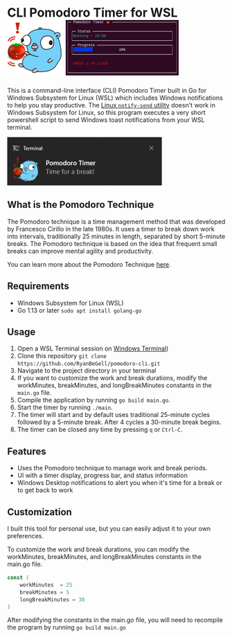 # CLI Pomodoro Timer for WSL  ![Golang Gopher](gopher.png) ![Demo Photo](images/Capture.png)

This is a command-line interface (CLI) Pomodoro Timer built in Go for Windows Subsystem for Linux (WSL) which includes Windows notifications to help you stay productive. The [Linux `notify-send` utility](https://ss64.com/bash/notify-send.html) doesn't work in Windows Subsystem for Linux, so this program executes a very short powershell script to send Windows toast notifications from your WSL terminal.

![Windows Notification Example](images/WindowsNotification.png)
## What is the Pomodoro Technique 
The Pomodoro technique is a time management method that was developed by Francesco Cirillo in the late 1980s. It uses a timer to break down work into intervals, traditionally 25 minutes in length, separated by short 5-minute breaks. The Pomodoro technique is based on the idea that frequent small breaks can improve mental agility and productivity.

You can learn more about the Pomodoro Technique [here](https://francescocirillo.com/pages/pomodoro-technique).

## Requirements

* Windows Subsystem for Linux  (WSL)
* Go 1.13 or later `sudo apt install golang-go`

## Usage

1. Open a WSL Terminal session on [Windows Terminal](https://apps.microsoft.com/store/detail/windows-terminal/9N0DX20HK701))
2. Clone this repository `git clone https://github.com/RyanBeGell/pomodoro-cli.git`
3. Navigate to the project directory in your terminal
4. If you want to customize the work and break durations, modify the workMinutes, breakMinutes, and longBreakMinutes constants in the `main.go` file.
5. Compile the application by running `go build main.go`.
6. Start the timer by running `./main`.
7. The timer will start and  by default uses traditional 25-minute cycles followed by a 5-minute break. After 4 cycles a 30-minute break begins.
8. The timer can be closed any time by pressing `q` or `Ctrl-C`.

## Features

* Uses the Pomodoro technique to manage work and break periods.
* UI with a timer display, progress bar, and status information
* Windows Desktop notifications to alert you when it's time for a break or to get back to work

## Customization
I built this tool for personal use, but you can easily adjust it to your own preferences. 

To customize the work and break durations, you can modify the workMinutes, breakMinutes, and longBreakMinutes constants in the main.go file.

```go 
const (
    workMinutes  = 25
    breakMinutes = 5
    longBreakMinutes = 30
)
```
After modifying the constants in the main.go file, you will need to recompile the program by running  `go build main.go`